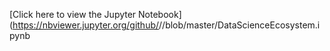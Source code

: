 [Click here to view the Jupyter Notebook](https://nbviewer.jupyter.org/github/<sivavenkatesh08>/<Datasciencetoolsandecosystem>/blob/master/DataScienceEcosystem.ipynb
